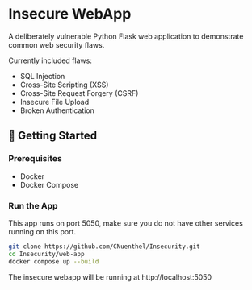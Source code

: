 # Insecure WebApp

A deliberately vulnerable Python Flask web application to demonstrate common web security flaws. 

Currently included flaws:
- SQL Injection
- Cross-Site Scripting (XSS)
- Cross-Site Request Forgery (CSRF)
- Insecure File Upload
- Broken Authentication

## 🚀 Getting Started

### Prerequisites
- Docker
- Docker Compose

### Run the App

This app runs on port 5050, make sure you do not have other services running on this port. 

```bash
git clone https://github.com/CNuenthel/Insecurity.git
cd Insecurity/web-app
docker compose up --build
```

The insecure webapp will be running at http://localhost:5050